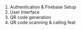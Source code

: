 1. Authentication & Firebase Setup
2. User Interface
3. QR code generation
4. QR code scanning & calling feat